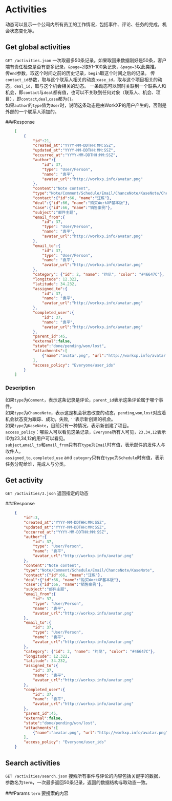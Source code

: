 # Activities
动态可以显示一个公司内所有员工的工作情况，包括事件、评论、任务的完成，机会状态变化等。

## Get global activities
`GET /activities.json` 一次取最多50条记录。如果取回来数据刚好是50条，客户端有责任检查是否有更多记录，`&page=2`取51-100条记录，`&page=3`以此类推。  
传`end`参数，取这个时间之前的历史记录，`begin`取这个时间之后的记录。
传`contact_id`参数，取与这个联系人相关的动态;`case_id`，取与这个项目相关的动态，`deal_id`，取与这个机会相关的动态。
一条动态可以同时关联到一个联系人和机会，即`contact`与`deal`都有值，也可以不关联到任何对象（联系人、机会、项目），即`contact`,`deal`,`case`都为`{}`。  
如果`author`的`type`值为`User`时，说明这条动态是由WorkXP的用户产生的，否则是外部的一个联系人添加的。

###Response

```json
	[
		{    
			"id":21,
			"created_at":"YYYY-MM-DDTHH:MM:SSZ",
			"updated_at":"YYYY-MM-DDTHH:MM:SSZ",
			"occurred_at":"YYYY-MM-DDTHH:MM:SSZ",
			"author":{
				"id": 37,
				"type": "User/Person",
				"name": "袁平",
				"avatar_url":"http://workxp.info/avatar.png"
			},
			"content":"Note content",
			"type":"Note/Comment/Schedule/Email/ChanceNote/KaseNote/CheckIn",
			"contact":{"id":66, "name":"汪练"},
			"deal":{"id":66, "name":"购买WorkXP基本版"},
			"case":{"id":66, "name":"销售案例"},
			"subject":"邮件主题",
			"email_from":{
				"id": 37,
				"type": "User/Person",
				"name": "袁平",
				"avatar_url":"http://workxp.info/avatar.png"
			},
			"email_to":{
				"id": 37,
				"type": "User/Person",
				"name": "袁平",
				"avatar_url":"http://workxp.info/avatar.png"
			},
			"category": {"id": 2, "name": "约见", "color": "#46647C"},
			"longitude": 12.322,
			"latitude": 34.232,
			"assigned_to":{
				"id": 37,
				"name": "袁平",
				"avatar_url":"http://workxp.info/avatar.png"
			},
			"completed_user":{
				"id": 37,
				"name": "袁平",
				"avatar_url":"http://workxp.info/avatar.png"
			},
			"parent_id":45,
			"external":false,
			"state":"done/pending/won/lost",
			"attachments":[
				{"name":"avatar.png", "url":"http://workxp.info/avatar.png"}
			],
			"access_policy": "Everyone/user_ids"
		}
	]
```

### Description
如果`type`为`Comment`，表示这条记录是评论，`parent_id`表示这条评论属于哪个事件。  
如果`type`为`ChanceNote`，表示这是机会状态改变的动态，`pending`,`won`,`lost`对应着机会状态变为跟踪、成功，失败, `''`表示新创建的机会。  
如果`type`为`KaseNote`，目前只有一种情况，表示新创建了项目。  
`access_policy`：哪些人可以看见这条记录，`Everyone`所有人可见，`23,34,12`表示ID为23,34,12的用户可以看见。  
`subject`,`email_to`和`email_from`只有在`type`为`Email`时有值，表示邮件的发件人与收件人。  
`assigned_to`, `completed_use` and `category`只有在`type`为`Schedule`时有值，表示任务分配给谁，完成人与分类。  

## Get activity
`GET /activities/3.json` 返回指定的动态

###Response

```json
	{    
		"id":3,
		"created_at":"YYYY-MM-DDTHH:MM:SSZ",
		"updated_at":"YYYY-MM-DDTHH:MM:SSZ",
		"occurred_at":"YYYY-MM-DDTHH:MM:SSZ",
		"author":{
			"id": 37,
			"type": "User/Person",
			"name": "袁平",
			"avatar_url":"http://workxp.info/avatar.png"
		},
		"content":"Note content",
		"type":"Note/Comment/Schedule/Email/ChanceNote/KaseNote",
		"contact":{"id":66, "name":"汪练"},
		"deal":{"id":66, "name":"购买WorkXP基本版"},
		"case":{"id":66, "name":"销售案例"},
		"subject":"邮件主题",
		"email_from":{
			"id": 37,
			"type": "User/Person",
			"name": "袁平",
			"avatar_url":"http://workxp.info/avatar.png"
		},
		"email_to":{
			"id": 37,
			"type": "User/Person",
			"name": "袁平",
			"avatar_url":"http://workxp.info/avatar.png"
		},
		"category": {"id": 2, "name": "约见", "color": "#46647C"},
		"longitude": 12.322,
		"latitude": 34.232,
		"assigned_to":{
			"id": 37,
			"name": "袁平",
			"avatar_url":"http://workxp.info/avatar.png"
		},
		"completed_user":{
			"id": 37,
			"name": "袁平",
			"avatar_url":"http://workxp.info/avatar.png"
		},
		"parent_id":45,
		"external":false,
		"state":"done/pending/won/lost",
		"attachments":[
			{"name":"avatar.png", "url":"http://workxp.info/avatar.png"}
		],
		"access_policy": "Everyone/user_ids"
	}
```

## Search activities
`GET /activities/search.json` 搜索所有事件与评论的内容包括关键字的数据，参数名为`term`，一次最多返回50条记录，返回的数据结构与取动态一致。

###Params
`term` 要搜索的内容